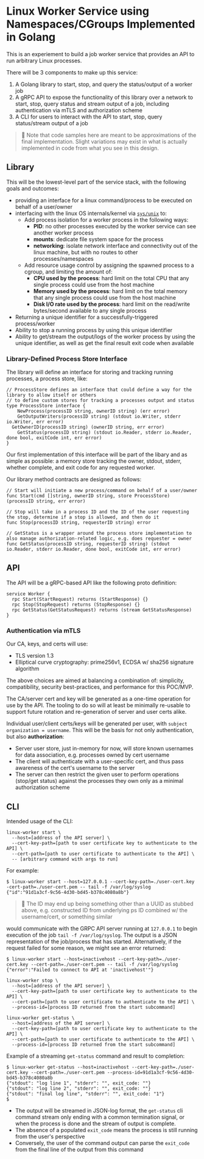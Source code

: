 # Linux Worker Service using Namespaces/CGroups Implemented in Golang

This is an experiement to build a job worker service that provides an API to run arbitrary Linux processes.

There will be 3 components to make up this service:

1. A Golang library to start, stop, and query the status/output of a worker job
2. A gRPC API to expose the functionality of this library over a network to start, stop, query status and stream output of a job, including authentication via mTLS and authorization scheme
3. A CLI for users to interact with the API to start, stop, query status/stream output of a job

> :pencil: Note that code samples here are meant to be approximations of the final implementation. Slight variations may exist in what is actually implemented in code from what you see in this design.

## Library

This will be the lowest-level part of the service stack, with the following goals and outcomes:

* providing an interface for a linux command/process to be executed on behalf of a user/owner
* interfacing with the linux OS internals/kernel via [`sys/unix`](https://pkg.go.dev/golang.org/x/sys/unix) to:
  * Add process isolation for a worker process in the following ways:
    * **PID**: no other processes executed by the worker service can see another worker process
    * **mounts**: dedicate file system space for the process
    * **networking**: isolate network interface and connectivity out of the linux machine, but with no routes to other processes/namespaces
  * Add resource usage control by assigning the spawned process to a cgroup, and limiting the amount of:
    * **CPU used by the process**: hard limit on the total CPU that any single process could use from the host machine
    * **Memory used by the process**: hard limit on the total memory that any single process could use from the host machine
    * **Disk I/O rate used by the process**: hard limit on the read/write bytes/second available to any single process
* Returning a unique identifier for a successfully-triggered process/worker
* Ability to stop a running process by using this unique identifier
* Ability to get/stream the output/logs of the worker process by using the unique identifier, as well as get the final result exit code when available

### Library-Defined Process Store Interface

The library will define an interface for storing and tracking running processes, a process store, like:

```golang
// ProcessStore defines an interface that could define a way for the library to allow itself or others
// to define custom stores for tracking a processes output and status
type ProcessStore interface {
	NewProcess(processID string, ownerID string) (err error)
	GetOutputWriters(processID string) (stdout io.Writer, stderr io.Writer, err error)
  GetOwnerID(processID string) (ownerID string, err error)
	GetStatus(processID string) (stdout io.Reader, stderr io.Reader, done bool, exitCode int, err error)
}
```

Our first implementation of this interface will be part of the libary and as simple as possible: a memory store tracking the owner, stdout, stderr, whether complete, and exit code for any requested worker.

Our library method contracts are designed as follows:

```golang
// Start will initiate a new process/command on behalf of a user/owner
func Start(cmd []string, ownerID string, store ProcessStore) (processID string, err error)

// Stop will take in a process ID and the ID of the user requesting the stop, determine if a stop is allowed, and then do it
func Stop(processID string, requesterID string) error

// GetStatus is a wrapper around the process store implementation to also manage authorization-related logic, e.g. does requester = owner
func GetStatus(processID string, requesterID string) (stdout io.Reader, stderr io.Reader, done bool, exitCode int, err error)
```

## API

The API will be a gRPC-based API like the following proto definition:

```
service Worker {
  rpc Start(StartRequest) returns (StartResponse) {}
  rpc Stop(StopRequest) returns (StopResponse) {}
  rpc GetStatus(GetStatusRequest) returns (stream GetStatusResponse)
}
```

### Authentication via mTLS

Our CA, keys, and certs will use:

* TLS version 1.3
* Elliptical curve cryptography: prime256v1, ECDSA w/ sha256 signature algorithm

The above choices are aimed at balancing a combination of: simplicity, compatibility, security best-practices, and performance for this POC/MVP.

The CA/server cert and key will be generated as a one-time operation for use by the API. The tooling to do so will at least be minimally re-usable to support future rotation and re-generation of server and user certs alike.

Individual user/client certs/keys will be generated per user, with `subject organization = username`. This will be the basis for not only authentication, but also **authorization**:

* Server user store, just in-memory for now, will store known usernames for data association, e.g. processes owned by cert username
* The client will authenticate with a user-specific cert, and thus pass awareness of the cert's username to the server
* The server can then restrict the given user to perform operations (stop/get status) against the processes they own only as a minimal authorization scheme

## CLI

Intended usage of the CLI:

```shell
linux-worker start \
  --host=[address of the API server] \
  --cert-key-path=[path to user certificate key to authenticate to the API] \
  --cert-path=[path to user certificate to authenticate to the API] \
  -- [arbitrary command with args to run]
```

For example:

```shell
$ linux-worker start --host=127.0.0.1 --cert-key-path=./user-cert.key -cert-path=./user-cert.pem -- tail -f /var/log/syslog
{"id":"91d1a3cf-9c56-4d30-bd45-b378c4080a8b"}
```

> :pencil: The ID may end up being something other than a UUID as stubbed above, e.g. constructed ID from underlying ps ID combined w/ the username/cert, or something similar

would communicate with the GRPC API server running at `127.0.0.1` to begin execution of the job `tail -f /var/log/syslog`. The output is a JSON representation of the job/process that has started. Alternatively, if the request failed for some reason, we might see an error returned:

```shell
$ linux-worker start --host=inactivehost --cert-key-path=./user-cert.key --cert-path=./user-cert.pem -- tail -f /var/log/syslog
{"error":"Failed to connect to API at 'inactivehost'"}
```

```shell
linux-worker stop \
  --host=[address of the API server] \
  --cert-key-path=[path to user certificate key to authenticate to the API] \
  --cert-path=[path to user certificate to authenticate to the API] \
  --process-id=[process ID returned from the start subcommand]
```

```shell
linux-worker get-status \
  --host=[address of the API server] \
  --cert-key-path=[path to user certificate key to authenticate to the API] \
  --cert-path=[path to user certificate to authenticate to the API] \
  --process-id=[process ID returned from the start subcommand]
```

Example of a streaming `get-status` command and result to completion:

```shell
$ linux-worker get-status --host=inactivehost --cert-key-path=./user-cert.key --cert-path=./user-cert.pem --process-id=91d1a3cf-9c56-4d30-bd45-b378c4080a8b
{"stdout": "log line 1", "stderr": "", exit_code: ""}
{"stdout": "log line 2", "stderr": "", exit_code: ""}
{"stdout": "final log line", "stderr": "", exit_code: "1"}
$ 
```

* The output will be streamed in JSON-log format, the `get-status` cli command stream only ending with a common termination signal, or when the process is done and the stream of output is complete.
* The absence of a populated `exit_code` means the process is still running from the user's perspective
* Conversely, the user of the command output can parse the `exit_code` from the final line of the output from this command